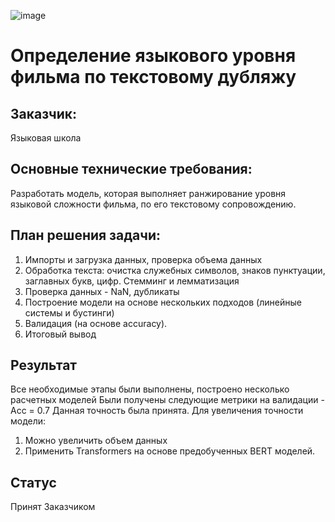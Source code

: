 ![image](https://github.com/EduardR7/Movie_captioning/assets/126398449/4dae5e5f-69de-4e69-b6dd-10ea6cd6401e)

# Определение языкового уровня фильма по текстовому дубляжу

## Заказчик:
Языковая школа

## Основные технические требования:
Разработать модель, которая выполняет ранжирование уровня языковой сложности фильма, по его текстовому сопровождению. 

<!--
### Описание данных
В качестве исходных данных для обучения использованы фильмы на английском языке.
На данном этапе объем фильмов в Train - 107 

1. **'movies_labels.xlsx'** - список фильмов с разметкой для обучения модели 
2. **'levels.xlsx'** - перечень слов для определения уровня английского языка
3. **'..\subtitles_all'**  - папка содержащая набор субтитров для размеченных фильмов
-->
## План решения задачи:
1.	 Импорты и загрузка данных, проверка объема данных
2.	 Обработка текста: очистка служебных символов, знаков пунктуации, заглавных букв, цифр. Стемминг и лемматизация
3.	 Проверка данных - NaN, дубликаты
4.  Построение модели на основе нескольких подходов (линейные системы и бустинги)
5. 	Валидация (на основе accuracy).
6.  Итоговый вывод
<!-- 4.	Обогатить данные посчитав количество слов каждой категории в субтитре.
5.	 Разделить данные на обучающую и тестовую -->

## Результат
Все необходимые этапы были выполнены, построено несколько расчетных моделей
Были получены следующие метрики на валидации - Acc = 0.7
Данная точность была принята.
Для увеличения точности модели:
1. Можно увеличить объем данных
2. Применить Transformers на основе предобученных BERT моделей.

## Статус
Принят Заказчиком

<!-- Данные были загружены, очищены.
Построены линейные и бустинговые модели.
Были получены следующие метрики - Acc = 0.7

 Оптимал В результате проделанной работы были сделаны следующие шаги:

1. Загружены входные данные
2. Данные обработаны следующими методами:
- Удалены дубликаты
- Проведена чистка от мусорных слов и символов
- Проведена лемматизация
- Проведен стэминг
3. Данные были обогащены
4. Была расчитана модель MultinomialNB	
5. При помощи метода RandomizedSearchCV с помощью метрики accuracy были выбраны лучшие параметры для моделей.
 
В результате проделанной работы была были получены следующие значения метрик:

| name | train стандарт | train обогащ | test стандарт | test обогащ |
|----------|----------|----------|----------|----------|
| A2     | 89.42%   | 96.83%   | 85.42%   | 85.42%   |
| B1     | 77.25%   |94.71%   | 75.0%   | 77.08%   |
| B2     | 94.71%   | 96.3%   | 77.08%   | 81.25%   |
| C1     | 88.36%   | 83.07%   | 83.33%   | 83.33%   |

Не смотря на то, что результаты получены очень близкие видно, что на тестовой выборке модель на обогащенных данных ведет себя лучше или не уступает для всех уровней.

Модель на обогащенных данных показывает хороший стабильный результат для всех категорий фильмов и может быть использована заказчиком.
-->
